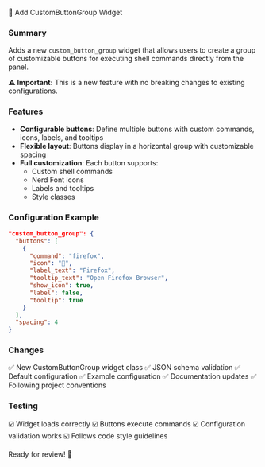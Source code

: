🚀 Add CustomButtonGroup Widget

### Summary
Adds a new `custom_button_group` widget that allows users to create a group of customizable buttons for executing shell commands directly from the panel.

**⚠️ Important:** This is a new feature with no breaking changes to existing configurations.

### Features
- **Configurable buttons**: Define multiple buttons with custom commands, icons, labels, and tooltips
- **Flexible layout**: Buttons display in a horizontal group with customizable spacing
- **Full customization**: Each button supports:
  - Custom shell commands
  - Nerd Font icons
  - Labels and tooltips
  - Style classes

### Configuration Example
```json
"custom_button_group": {
  "buttons": [
    {
      "command": "firefox",
      "icon": "󰈹",
      "label_text": "Firefox",
      "tooltip_text": "Open Firefox Browser",
      "show_icon": true,
      "label": false,
      "tooltip": true
    }
  ],
  "spacing": 4
}
```

### Changes
✅ New CustomButtonGroup widget class
✅ JSON schema validation
✅ Default configuration
✅ Example configuration
✅ Documentation updates
✅ Following project conventions

### Testing
☑️ Widget loads correctly
☑️ Buttons execute commands
☑️ Configuration validation works
☑️ Follows code style guidelines

Ready for review! 🎉
